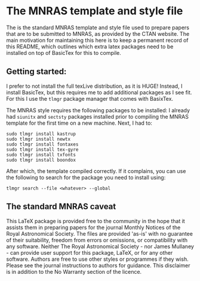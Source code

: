 # The MNRAS template and style file

The is the standard MNRAS template and style file used to prepare papers that are to be submitted to MNRAS, as provided by the CTAN website. The main motivation for maintaining this here is to keep a permanent record of this README, which outlines which extra latex packages need to be installed on top of BasicTex for this to compile.

## Getting started:

I prefer to not install the full texLive distribution, as it is HUGE! Instead, I install BasicTex, but this requires me to add additional packages as I see fit. For this I use the `tlmgr` package manager that comes with BasixTex.

The MNRAS style requires the following packages to be installed:
I already had `siunitx` and  `sectsty` packages installed prior to compiling the MNRAS template for the first time on a new machine. Next, I had to:
```
sudo tlmgr install kastrup
sudo tlmgr install newtx
sudo tlmgr install fontaxes
sudo tlmgr install tex-gyre
sudo tlmgr install txfonts
sudo tlmgr install boondox
```

After which, the template compiled correctly. If it complains, you can use the following to search for the package you need to install using:
```
tlmgr search --file <whatever> --global 
```

## The standard MNRAS caveat

This LaTeX package is provided free to the community in the hope that it
assists them in preparing papers for the journal Monthly Notices of the
Royal Astronomical Society.
The files are provided 'as-is' with no guarantee of their suitability,
freedom from errors or omissions, or compatibility with any software.
Neither The Royal Astronomical Society - nor James Mullaney - can provide user support for this package,
LaTeX, or for any other software.
Authors are free to use other styles or programmes if they wish.
Please see the journal instructions to authors for guidance.
This disclaimer is in addition to the No Warranty section of the licence.